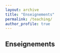 ```yaml
---
layout: archive
title: "Enseignements"
permalink: /teaching/
author_profile: true
---
```


## Enseignements
